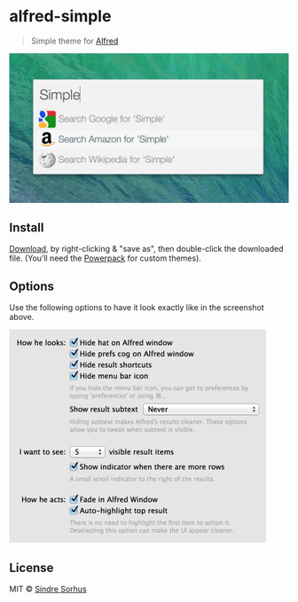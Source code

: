 # alfred-simple

> Simple theme for [Alfred](http://www.alfredapp.com)

![](screenshot.png)


## Install

[Download](https://github.com/sindresorhus/alfred-simple/raw/master/simple.alfredappearance), by right-clicking & "save as", then double-click the downloaded file.  (You’ll need the [Powerpack](http://www.alfredapp.com/powerpack/) for custom themes).


## Options

Use the following options to have it look exactly like in the screenshot above.

<img src="screenshot-options.png" width="463">


## License

MIT © [Sindre Sorhus](http://sindresorhus.com)
